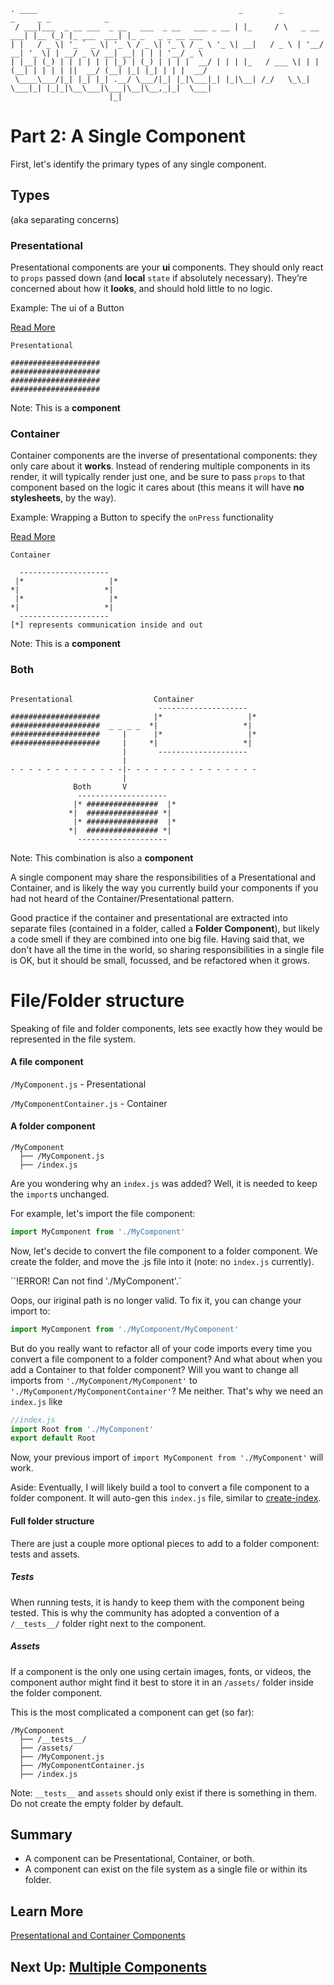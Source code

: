 ```
. ____                                             _        _             _     _ _            _                  
 / ___|___  _ __ ___  _ __   ___  _ __   ___ _ __ | |_     / \   _ __ ___| |__ (_) |_ ___  ___| |_ _   _ _ __ ___
| |   / _ \| '_ ` _ \| '_ \ / _ \| '_ \ / _ \ '_ \| __|   / _ \ | '__/ __| '_ \| | __/ _ \/ __| __| | | | '__/ _ \
| |__| (_) | | | | | | |_) | (_) | | | |  __/ | | | |_   / ___ \| | | (__| | | | | ||  __/ (__| |_| |_| | | |  __/
 \____\___/|_| |_| |_| .__/ \___/|_| |_|\___|_| |_|\__| /_/   \_\_|  \___|_| |_|_|\__\___|\___|\__|\__,_|_|  \___|
                      |_|                                                                                          
```
# Part 2: A Single Component
First, let's identify the primary types of any single component.

## Types
(aka separating concerns)

### Presentational
Presentational components are your __ui__ components. They should only react to `props` passed down (and __local__ `state` if absolutely necessary). They’re concerned about how it __looks__, and should hold little to no logic.

Example: The ui of a Button

[Read More](https://medium.com/@dan_abramov/smart-and-dumb-components-7ca2f9a7c7d0#.uy1ewt283)

```
Presentational

####################
####################
####################
####################
```

Note: This is a __component__

### Container
Container components are the inverse of presentational components: they only care about it __works__. Instead of rendering multiple components in its render, it will typically render just one, and be sure to pass `props` to that component based on the logic it cares about (this means it will have __no stylesheets__, by the way).

Example: Wrapping a Button to specify the `onPress` functionality

[Read More](https://medium.com/@dan_abramov/smart-and-dumb-components-7ca2f9a7c7d0#.uy1ewt283)
```
Container

  --------------------
 |*                   |*
*|                   *|
 |*                   |*
*|                   *|
  --------------------
[*] represents communication inside and out
  ```

Note: This is a __component__

### Both
```

Presentational                  Container
                                 --------------------
####################            |*                   |*
####################  _ _ _ _  *|                   *|
####################     |      |*                   |*
####################     |     *|                   *|
                         |       --------------------
                         |
- - - - - - - - - - - - -|- - - - - - - - - - - - - - -
                         |
              Both       V
               --------------------
              |* ################  |*
             *|  ################ *|
              |* ################  |*
             *|  ################ *|
               --------------------
```

Note: This combination is also a __component__

A single component may share the responsibilities of a Presentational and Container, and is likely the way you currently build your components if you had not heard of the Container/Presentational pattern.

Good practice if the container and presentational are extracted into separate files (contained in a folder, called a __Folder Component__), but likely a code smell if they are combined into one big file. Having said that, we don't have all the time in the world, so sharing responsibilities in a single file is OK, but it should be small, focussed, and be refactored when it grows.

# File/Folder structure
Speaking of file and folder components, lets see exactly how they would be represented in the file system.

#### A file component
`/MyComponent.js` - Presentational

`/MyComponentContainer.js` - Container

#### A folder component
```
/MyComponent
  ├── /MyComponent.js
  ├── /index.js
```

Are you wondering why an `index.js` was added? Well, it is needed to keep the `import`s unchanged.

For example, let's import the file component:
```JavaScript
import MyComponent from './MyComponent'
```
Now, let's decide to convert the file component to a folder component. We create the folder, and move the .js file into it (note: no `index.js` currently).

``!ERROR! Can not find './MyComponent'.`

Oops, our iriginal path is no longer valid. To fix it, you can change your import to:
```JavaScript
import MyComponent from './MyComponent/MyComponent'
```

But do you really want to refactor all of your code imports every time you convert a file component to a folder component? And what about when you add a Container to that folder component? Will you want to change all imports from `'./MyComponent/MyComponent'` to `'./MyComponent/MyComponentContainer'`? Me neither. That's why we need an `index.js` like
```JavaScript
//index.js
import Root from './MyComponent'
export default Root
```
Now, your previous import of `import MyComponent from './MyComponent'` will work.

Aside: Eventually, I will likely build a tool to convert a file component to a folder component. It will auto-gen this `index.js` file, similar to [create-index](https://github.com/gajus/create-index).

#### Full folder structure
There are just a couple more optional pieces to add to a folder component: tests and assets.

##### Tests
When running tests, it is handy to keep them with the component being tested. This is why the community has adopted a convention of a `/__tests__/` folder right next to the component.

##### Assets
If a component is the only one using certain images, fonts, or videos, the component author might find it best to store it in an `/assets/` folder inside the folder component.

This is the most complicated a component can get (so far):
```
/MyComponent
  ├── /__tests__/
  ├── /assets/
  ├── /MyComponent.js
  ├── /MyComponentContainer.js
  ├── /index.js
```
Note: `__tests__` and `assets` should only exist if there is something in them. Do not create the empty folder by default.

## Summary
- A component can be Presentational, Container, or both.
- A component can exist on the file system as a single file or within its folder.

## Learn More
[Presentational and Container Components](https://medium.com/@dan_abramov/smart-and-dumb-components-7ca2f9a7c7d0#.uy1ewt283)

## Next Up: [Multiple Components](https://github.com/kylpo/react-playbook/blob/master/component-architecture/3_Multiple-Components.md)
